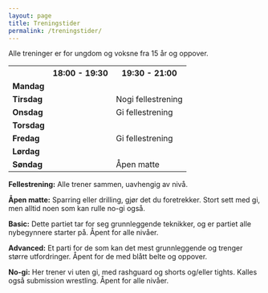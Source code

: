 ```yaml
---
layout: page
title: Treningstider
permalink: /treningstider/
---
```


Alle treninger er for ungdom og voksne fra 15 år og oppover.

<table>
<tr><th></th><th>18:00 - 19:30</th><th>19:30 - 21:00</th></tr>
<tr><td style="font-weight: bold;">Mandag</td><td></td><td></td><!-- td></td --></tr>
<tr><td style="font-weight: bold;">Tirsdag</td><td></td><td>Nogi fellestrening</td><!-- td>Nogi intermediate</td --></tr>
<tr><td style="font-weight: bold;">Onsdag</td><td></td><td>Gi fellestrening</td></tr>
<tr><td style="font-weight: bold;">Torsdag</td><td></td><td></td><!-- td></td --></tr>
<tr><td style="font-weight: bold;">Fredag</td><td></td><td>Gi fellestrening</td><!-- td></td --></tr>
<tr><td style="font-weight: bold;">Lørdag</td><td></td><td></td><!-- td></td --></tr>
<tr><td style="font-weight: bold;">Søndag</td><td></td><td>Åpen matte</td><!-- td></td --></tr>
</table>

<b>Fellestrening:</b> Alle trener sammen, uavhengig av nivå.

<b>Åpen matte:</b> Sparring eller drilling, gjør det du foretrekker. Stort sett med gi, men alltid noen som kan rulle no-gi også.

<b>Basic:</b> Dette partiet tar for seg grunnleggende teknikker, og er partiet alle nybegynnere starter på. Åpent for alle nivåer.

<b>Advanced:</b> Et parti for de som kan det mest grunnleggende og trenger større utfordringer. Åpent for de med blått belte og oppover.

<!-- b>Advanced:</b> For de som vil lære de mest avanserte teknikkene. Åpent for blåbelter og oppover. -->

<b>No-gi:</b> Her trener vi uten gi, med rashguard og shorts og/eller tights. Kalles også submission wrestling. Åpent for alle nivåer.
